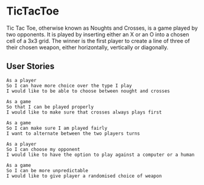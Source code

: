 # TicTacToe

Tic Tac Toe, otherwise known as Noughts and Crosses, is a game played by two opponents. It is played by inserting either an X or an O into a chosen cell of a 3x3 grid. The winner is the first player to create a line of three of their chosen weapon, either horizontally, vertically or diagonally.

## User Stories

`````
As a player
So I can have more choice over the type I play
I would like to be able to choose between nought and crosses
`````

`````
As a game
So that I can be played properly
I would like to make sure that crosses always plays first
`````

`````
As a game
So I can make sure I am played fairly
I want to alternate between the two players turns
`````

`````
As a player
So I can choose my opponent
I would like to have the option to play against a computer or a human
`````

`````
As a game
So I can be more unpredictable
I would like to give player a randomised choice of weapon
`````
